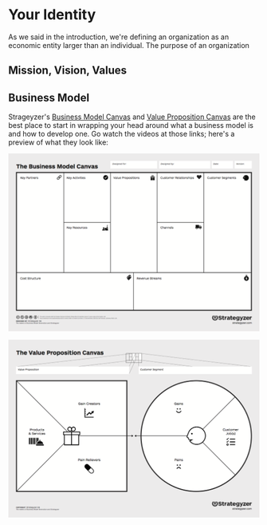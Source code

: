 # Your Identity

As we said in the introduction, we're defining an organization as an economic entity larger than an individual. The purpose of an organization

## Mission, Vision, Values

## Business Model

Strageyzer's [Business Model Canvas](http://businessmodelgeneration.com/canvas/bmc) and [Value Proposition Canvas](http://businessmodelgeneration.com/canvas/vpc) are the best place to start in wrapping your head around what a business model is and how to develop one. Go watch the videos at those links; here's a preview of what they look like:

![The Business Model Canvas](the-business-model-canvas.png)

![The Value Proposition Canvas](the-value-proposition-canvas.png)

